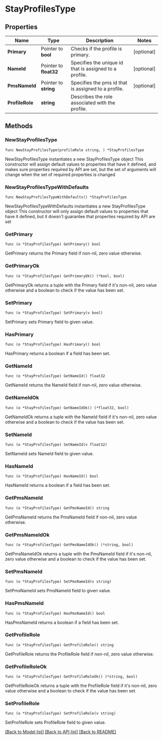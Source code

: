 # StayProfilesType

## Properties

Name | Type | Description | Notes
------------ | ------------- | ------------- | -------------
**Primary** | Pointer to **bool** | Checks if the profile is primary. | [optional] 
**NameId** | Pointer to **float32** | Specifies the unique id that is assigned to a profile. | [optional] 
**PmsNameId** | Pointer to **string** | Specifies the pms id that is assigned to a profile. | [optional] 
**ProfileRole** | **string** | Describes the role associated with the profile. | 

## Methods

### NewStayProfilesType

`func NewStayProfilesType(profileRole string, ) *StayProfilesType`

NewStayProfilesType instantiates a new StayProfilesType object
This constructor will assign default values to properties that have it defined,
and makes sure properties required by API are set, but the set of arguments
will change when the set of required properties is changed

### NewStayProfilesTypeWithDefaults

`func NewStayProfilesTypeWithDefaults() *StayProfilesType`

NewStayProfilesTypeWithDefaults instantiates a new StayProfilesType object
This constructor will only assign default values to properties that have it defined,
but it doesn't guarantee that properties required by API are set

### GetPrimary

`func (o *StayProfilesType) GetPrimary() bool`

GetPrimary returns the Primary field if non-nil, zero value otherwise.

### GetPrimaryOk

`func (o *StayProfilesType) GetPrimaryOk() (*bool, bool)`

GetPrimaryOk returns a tuple with the Primary field if it's non-nil, zero value otherwise
and a boolean to check if the value has been set.

### SetPrimary

`func (o *StayProfilesType) SetPrimary(v bool)`

SetPrimary sets Primary field to given value.

### HasPrimary

`func (o *StayProfilesType) HasPrimary() bool`

HasPrimary returns a boolean if a field has been set.

### GetNameId

`func (o *StayProfilesType) GetNameId() float32`

GetNameId returns the NameId field if non-nil, zero value otherwise.

### GetNameIdOk

`func (o *StayProfilesType) GetNameIdOk() (*float32, bool)`

GetNameIdOk returns a tuple with the NameId field if it's non-nil, zero value otherwise
and a boolean to check if the value has been set.

### SetNameId

`func (o *StayProfilesType) SetNameId(v float32)`

SetNameId sets NameId field to given value.

### HasNameId

`func (o *StayProfilesType) HasNameId() bool`

HasNameId returns a boolean if a field has been set.

### GetPmsNameId

`func (o *StayProfilesType) GetPmsNameId() string`

GetPmsNameId returns the PmsNameId field if non-nil, zero value otherwise.

### GetPmsNameIdOk

`func (o *StayProfilesType) GetPmsNameIdOk() (*string, bool)`

GetPmsNameIdOk returns a tuple with the PmsNameId field if it's non-nil, zero value otherwise
and a boolean to check if the value has been set.

### SetPmsNameId

`func (o *StayProfilesType) SetPmsNameId(v string)`

SetPmsNameId sets PmsNameId field to given value.

### HasPmsNameId

`func (o *StayProfilesType) HasPmsNameId() bool`

HasPmsNameId returns a boolean if a field has been set.

### GetProfileRole

`func (o *StayProfilesType) GetProfileRole() string`

GetProfileRole returns the ProfileRole field if non-nil, zero value otherwise.

### GetProfileRoleOk

`func (o *StayProfilesType) GetProfileRoleOk() (*string, bool)`

GetProfileRoleOk returns a tuple with the ProfileRole field if it's non-nil, zero value otherwise
and a boolean to check if the value has been set.

### SetProfileRole

`func (o *StayProfilesType) SetProfileRole(v string)`

SetProfileRole sets ProfileRole field to given value.



[[Back to Model list]](../README.md#documentation-for-models) [[Back to API list]](../README.md#documentation-for-api-endpoints) [[Back to README]](../README.md)


